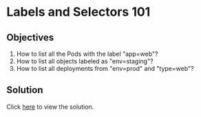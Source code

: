 # Labels and Selectors 101

## Objectives

1. How to list all the Pods with the label "app=web"?
2. How to list all objects labeled as "env=staging"?
3. How to list all deployments from "env=prod" and "type=web"?

## Solution

Click [here](solution.md) to view the solution.